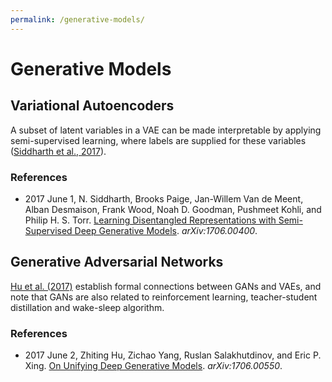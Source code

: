 ```yaml
---
permalink: /generative-models/
---
```

# Generative Models

## Variational Autoencoders

A subset of latent variables in a VAE can be made interpretable by applying semi-supervised learning, where labels are supplied for these variables ([Siddharth et al., 2017](https://arxiv.org/abs/1706.00400)).

### References

* 2017 June 1, N. Siddharth, Brooks Paige, Jan-Willem Van de Meent, Alban Desmaison, Frank Wood, Noah D. Goodman, Pushmeet Kohli, and Philip H. S. Torr. [Learning Disentangled Representations with Semi-Supervised Deep Generative Models](https://arxiv.org/abs/1706.00400). *arXiv:1706.00400*.

## Generative Adversarial Networks

[Hu et al. (2017)](https://arxiv.org/abs/1706.00550) establish formal connections between GANs and VAEs, and note that GANs are also related to reinforcement learning, teacher-student distillation and wake-sleep algorithm.

### References

* 2017 June 2, Zhiting Hu, Zichao Yang, Ruslan Salakhutdinov, and Eric P. Xing. [On Unifying Deep Generative Models](https://arxiv.org/abs/1706.00550). *arXiv:1706.00550*.
